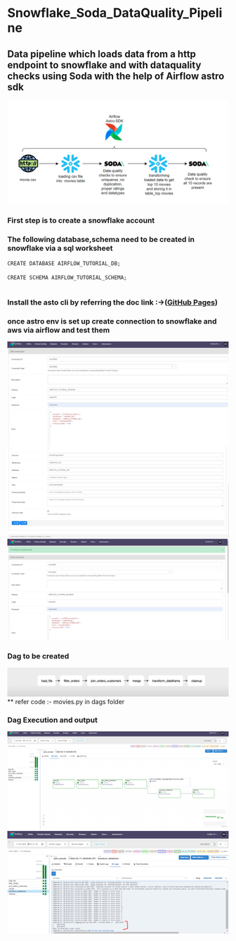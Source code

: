 # Snowflake_Soda_DataQuality_Pipeline

## Data pipeline which loads data from a http endpoint to snowflake and with dataquality checks using Soda with the help of Airflow astro sdk

![](https://github.com/ansel9618/Snowflake_Soda_DataQuality_Pipeline/blob/main/images/1.0_.png)

### First step is to create a snowflake account
### The following database,schema need to be created in snowflake via a sql worksheet

```
CREATE DATABASE AIRFLOW_TUTORIAL_DB;

CREATE SCHEMA AIRFLOW_TUTORIAL_SCHEMA;


```

### Install the asto cli by referring the doc link :->([GitHub Pages](https://docs.astronomer.io/astro/cli/get-started-cli))

### once astro env is set up create connection to snowflake and aws via airflow and test them
![](https://github.com/ansel9618/Snowflake_Soda_DataQuality_Pipeline/blob/main/images/5.0_.png)
![](https://github.com/ansel9618/Snowflake_Soda_DataQuality_Pipeline/blob/main/images/6.0_.png)
![](https://github.com/ansel9618/Snowflake_Soda_DataQuality_Pipeline/blob/main/images/7.0_.png)

### Dag to be created

![](https://github.com/ansel9618/AWS_Snowflake_pipeline/blob/main/images/10.0_.png)
** refer code :- movies.py in dags folder


### Dag Execution and output

![](https://github.com/ansel9618/AWS_Snowflake_pipeline/blob/main/images/22.0_.png)
![](https://github.com/ansel9618/AWS_Snowflake_pipeline/blob/main/images/output.png)






